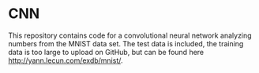 # CNN
This repository contains code for a convolutional neural network analyzing numbers from the MNIST data set. The test data is included, the training data is too large to upload on GitHub, but can be found here http://yann.lecun.com/exdb/mnist/.
